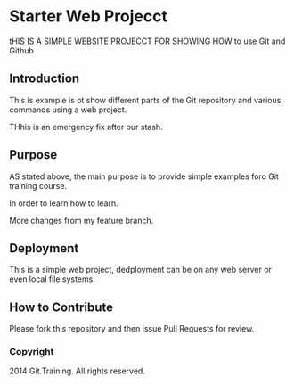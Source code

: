# Starter Web Projecct

tHIS IS A SIMPLE WEBSITE PROJECCT FOR SHOWING HOW to use Git and Github

## Introduction

This is example is ot show different parts of the Git repository and various commands using a web project. 

THhis is an emergency fix after our stash.

## Purpose

AS stated above, the main purpose is to provide simple examples foro Git training course. 

In order to learn how to learn.

More changes from my feature branch.
## Deployment

This is a simple web project, dedployment can be on any web server or even local file systems.

## How to Contribute
Please fork this repository and then issue Pull Requests for review.

### Copyright

2014 Git.Training. All rights reserved.

